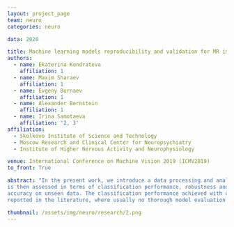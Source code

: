 ```yaml
---
layout: project_page
team: neuro
categories: neuro

data: 2020

title: Machine learning models reproducibility and validation for MR images recognition
authors:
  - name: Ekaterina Kondrateva
    affiliation: 1
  - name: Maxim Sharaev
    affiliation: 1
  - name: Evgeny Burnaev
    affiliation: 1
  - name: Alexander Bernstein
    affiliation: 1
  - name: Irina Samotaeva
    affiliation: '2, 3'
affiliation:
  - Skolkovo Institute of Science and Technology
  - Moscow Research and Clinical Center for Neuropsychiatry
  - Institute of Higher Nervous Activity and Neurophysiology

venue: International Conference on Machine Vision 2019 (ICMV2019)
to_front: True

abstract: "In the present work, we introduce a data processing and analysis pipeline, which ensures the reproducibility of machine learning models chosen for MR image recognition. The proposed pipeline is applied to solve the binary classification problems: epilepsy and depression diagnostics based on vectorized features from MR images. This model
is then assessed in terms of classification performance, robustness and reliability of the results, including predictive
accuracy on unseen data. The classification performance achieved with our approach compares favorably to ones
reported in the literature, where usually no thorough model evaluation is performed."

thumbnail: /assets/img/neuro/research/2.png
---
```

